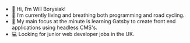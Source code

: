 - 👋 Hi, I’m Will Borysiak!
- 👀 I’m currently living and breathing both programming and road cycling.
- 🌱 My main focus at the minute is learning Gatsby to create front end applications using headless CMS's.
- 💻 Looking for junior web developer jobs in the UK.
